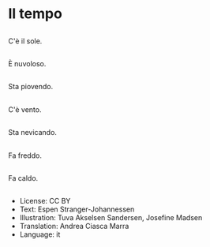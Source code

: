 # Il tempo

##
C'è il sole.

##
È nuvoloso.

##
Sta piovendo.

##
C'è vento.

##
Sta nevicando.

##
Fa freddo.

##
Fa caldo.

##
* License: CC BY
* Text: Espen Stranger-Johannessen
* Illustration: Tuva Akselsen Sandersen, Josefine Madsen
* Translation: Andrea Ciasca Marra
* Language: it
